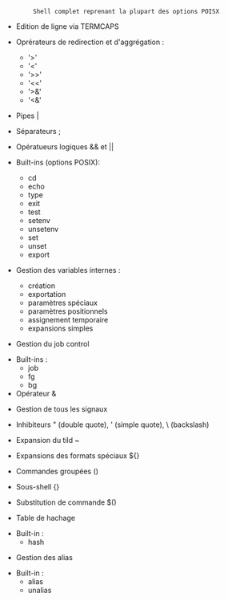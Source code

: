             Shell complet reprenant la plupart des options POISX


* Edition de ligne via TERMCAPS

* Oprérateurs de redirection et d'aggrégation :
  - '>'
  - '<'
  - '>>'
  - '<<'
  - '>&'
  - '<&'
  
* Pipes |

* Séparateurs ;

* Opératueurs logiques && et ||

* Built-ins (options POSIX):
  - cd
  - echo
  - type
  - exit
  - test
  - setenv
  - unsetenv
  - set
  - unset
  - export

* Gestion des variables internes :
  - création
  - exportation
  - paramètres spéciaux
  - paramètres positionnels
  - assignement temporaire
  - expansions simples
  
* Gestion du job control
 - Built-ins :
    - job
    - fg
    - bg
 - Opérateur &
  
* Gestion de tous les signaux

* Inhibiteurs " (double quote), ' (simple quote), \ (backslash)

* Expansion du tild ~

* Expansions des formats spéciaux ${}

* Commandes groupées ()

* Sous-shell {}

* Substitution de commande $()

* Table de hachage
 - Built-in :
    - hash
    
* Gestion des alias
 - Built-in :
    - alias
    - unalias
